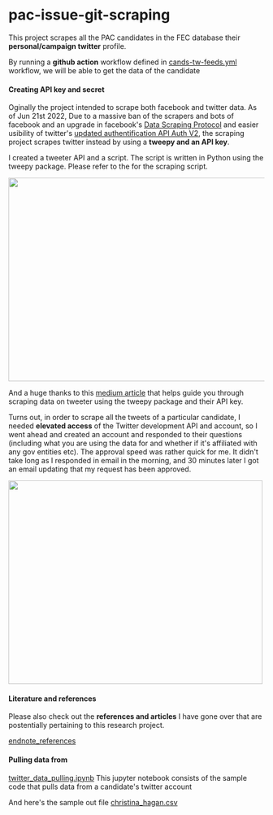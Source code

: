 # pac-issue-git-scraping
This project scrapes all the PAC candidates in the FEC database their **personal/campaign twitter** profile. 


By running a **github action** workflow defined in [cands-tw-feeds.yml](.github/workflows/cands-tw-feeds.yml) workflow, we will be able to get the data of the candidate
#### Creating API key and secret
Oginally the project intended to scrape both facebook and twitter data. As of Jun 21st 2022, Due to a massive ban of the scrapers and bots of facebook and an upgrade in facebook's [Data Scraping Protocol](https://developers.facebook.com/docs/development/terms-and-policies/automated-data-collection/) and easier usibility of twitter's [updated authentification API Auth V2](https://developer.twitter.com/en/docs/authentication/oauth-2-0), the scraping project scrapes twitter instead by using a **tweepy and an API key**. 

I created a tweeter API and a script. The script is written in Python using the tweepy package. Please refer to the []() for the scraping script.

<img src="https://github.com/shiyis/pac-cands-git-scraping/blob/main/img/tw-api-interface.png" width="700" height="400">

And a huge thanks to this [medium article](https://dev.to/twitterdev/a-comprehensive-guide-for-using-the-twitter-api-v2-using-tweepy-in-python-15d9) that helps guide you through scraping data on tweeter using the tweepy package and their API key.

Turns out, in order to scrape all the tweets of a particular candidate, I needed **elevated access** of the Twitter development API and account, so I went ahead and created an account and responded to their questions (including what you are using the data for and whether if it's affiliated with any gov entities etc). The approval speed was rather quick for me. It didn't take long as I responded in email in the morning, and 30 minutes later I got an email updating that my request has been approved. 

<img src="https://github.com/shiyis/pac-cands-git-scraping/blob/main/img/tw-ea-email.png" width="500" height="400">

#### Literature and references
Please also check out the **references and articles** I have gone over that are postentially pertaining to this research project. 

[endnote_references](endnote_references.txt)


#### Pulling data from 
[twitter_data_pulling.ipynb](./twitter_data_pulling.ipynb) This jupyter notebook consists of the sample code that pulls data from a candidate's twitter account 

And here's the sample out file [christina_hagan.csv](./out.csv)
